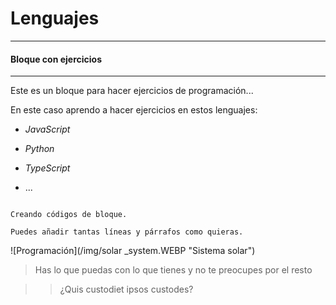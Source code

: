 # Lenguajes

***

#### Bloque con ejercicios

---

Este es un bloque para hacer ejercicios de programación...

En este caso aprendo a hacer ejercicios en estos lenguajes:

* _JavaScript_

* _Python_

* _TypeScript_

* ...

~~~

Creando códigos de bloque.

Puedes añadir tantas líneas y párrafos como quieras.  

~~~

![Programación](/img/solar _system.WEBP "Sistema solar")

> Has lo que puedas con lo que tienes y no te preocupes por el resto

>> ¿Quis custodiet ipsos custodes?
